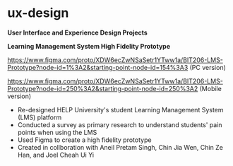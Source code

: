 # ux-design
**User Interface and Experience Design Projects**

**Learning Management System High Fidelity Prototype**

https://www.figma.com/proto/XDW6ecZwNSaSetr1YTww1a/BIT206-LMS-Prototype?node-id=1%3A2&starting-point-node-id=154%3A3 (PC version)

https://www.figma.com/proto/XDW6ecZwNSaSetr1YTww1a/BIT206-LMS-Prototype?node-id=250%3A2&starting-point-node-id=250%3A2 (Mobile version)
- Re-designed HELP University's student Learning Management System (LMS) platform 
- Conducted a survey as primary research to understand students' pain points when using the LMS
- Used Figma to create a high fidelity prototype
- Created in collboration with Aneil Pretam Singh, Chin Jia Wen, Chin Ze Han, and Joel Cheah Ui Yi
